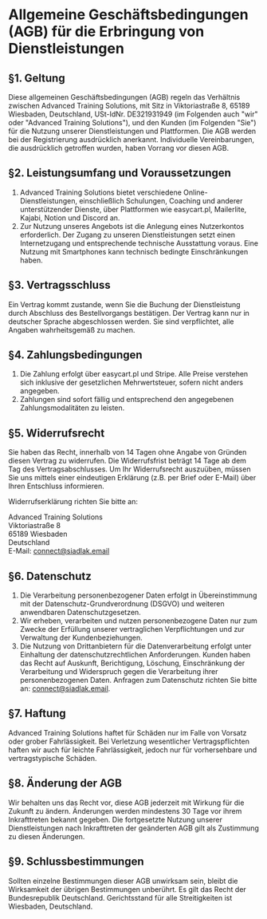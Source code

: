 # Allgemeine Geschäftsbedingungen (AGB) für die Erbringung von Dienstleistungen

## §1. Geltung

Diese allgemeinen Geschäftsbedingungen (AGB) regeln das Verhältnis zwischen Advanced Training Solutions, mit Sitz in Viktoriastraße 8, 65189 Wiesbaden, Deutschland, USt-IdNr. DE321931949 (im Folgenden auch "wir" oder "Advanced Training Solutions"), und den Kunden (im Folgenden "Sie") für die Nutzung unserer Dienstleistungen und Plattformen. Die AGB werden bei der Registrierung ausdrücklich anerkannt. Individuelle Vereinbarungen, die ausdrücklich getroffen wurden, haben Vorrang vor diesen AGB.

## §2. Leistungsumfang und Voraussetzungen

1. Advanced Training Solutions bietet verschiedene Online-Dienstleistungen, einschließlich Schulungen, Coaching und anderer unterstützender Dienste, über Plattformen wie easycart.pl, Mailerlite, Kajabi, Notion und Discord an.
2. Zur Nutzung unseres Angebots ist die Anlegung eines Nutzerkontos erforderlich. Der Zugang zu unseren Dienstleistungen setzt einen Internetzugang und entsprechende technische Ausstattung voraus. Eine Nutzung mit Smartphones kann technisch bedingte Einschränkungen haben.

## §3. Vertragsschluss

Ein Vertrag kommt zustande, wenn Sie die Buchung der Dienstleistung durch Abschluss des Bestellvorgangs bestätigen. Der Vertrag kann nur in deutscher Sprache abgeschlossen werden. Sie sind verpflichtet, alle Angaben wahrheitsgemäß zu machen.

## §4. Zahlungsbedingungen

1. Die Zahlung erfolgt über easycart.pl und Stripe. Alle Preise verstehen sich inklusive der gesetzlichen Mehrwertsteuer, sofern nicht anders angegeben.
2. Zahlungen sind sofort fällig und entsprechend den angegebenen Zahlungsmodalitäten zu leisten.

## §5. Widerrufsrecht

Sie haben das Recht, innerhalb von 14 Tagen ohne Angabe von Gründen diesen Vertrag zu widerrufen. Die Widerrufsfrist beträgt 14 Tage ab dem Tag des Vertragsabschlusses. Um Ihr Widerrufsrecht auszuüben, müssen Sie uns mittels einer eindeutigen Erklärung (z.B. per Brief oder E-Mail) über Ihren Entschluss informieren.

Widerrufserklärung richten Sie bitte an:

Advanced Training Solutions  
Viktoriastraße 8  
65189 Wiesbaden  
Deutschland  
E-Mail: connect@siadlak.email

## §6. Datenschutz

1. Die Verarbeitung personenbezogener Daten erfolgt in Übereinstimmung mit der Datenschutz-Grundverordnung (DSGVO) und weiteren anwendbaren Datenschutzgesetzen.
2. Wir erheben, verarbeiten und nutzen personenbezogene Daten nur zum Zwecke der Erfüllung unserer vertraglichen Verpflichtungen und zur Verwaltung der Kundenbeziehungen.
3. Die Nutzung von Drittanbietern für die Datenverarbeitung erfolgt unter Einhaltung der datenschutzrechtlichen Anforderungen. Kunden haben das Recht auf Auskunft, Berichtigung, Löschung, Einschränkung der Verarbeitung und Widerspruch gegen die Verarbeitung ihrer personenbezogenen Daten. Anfragen zum Datenschutz richten Sie bitte an: connect@siadlak.email.

## §7. Haftung

Advanced Training Solutions haftet für Schäden nur im Falle von Vorsatz oder grober Fahrlässigkeit. Bei Verletzung wesentlicher Vertragspflichten haften wir auch für leichte Fahrlässigkeit, jedoch nur für vorhersehbare und vertragstypische Schäden.

## §8. Änderung der AGB

Wir behalten uns das Recht vor, diese AGB jederzeit mit Wirkung für die Zukunft zu ändern. Änderungen werden mindestens 30 Tage vor ihrem Inkrafttreten bekannt gegeben. Die fortgesetzte Nutzung unserer Dienstleistungen nach Inkrafttreten der geänderten AGB gilt als Zustimmung zu diesen Änderungen.

## §9. Schlussbestimmungen

Sollten einzelne Bestimmungen dieser AGB unwirksam sein, bleibt die Wirksamkeit der übrigen Bestimmungen unberührt. Es gilt das Recht der Bundesrepublik Deutschland. Gerichtsstand für alle Streitigkeiten ist Wiesbaden, Deutschland.
